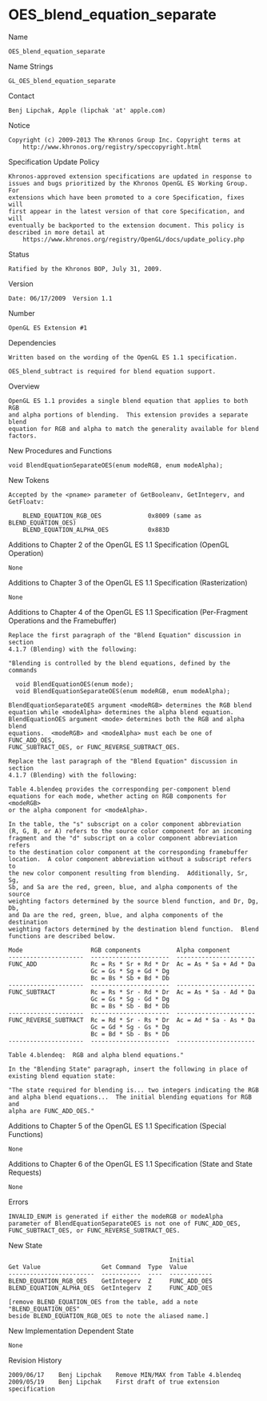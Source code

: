 # OES_blend_equation_separate

Name

    OES_blend_equation_separate

Name Strings

    GL_OES_blend_equation_separate

Contact

    Benj Lipchak, Apple (lipchak 'at' apple.com)

Notice

    Copyright (c) 2009-2013 The Khronos Group Inc. Copyright terms at
        http://www.khronos.org/registry/speccopyright.html

Specification Update Policy

    Khronos-approved extension specifications are updated in response to
    issues and bugs prioritized by the Khronos OpenGL ES Working Group. For
    extensions which have been promoted to a core Specification, fixes will
    first appear in the latest version of that core Specification, and will
    eventually be backported to the extension document. This policy is
    described in more detail at
        https://www.khronos.org/registry/OpenGL/docs/update_policy.php

Status

    Ratified by the Khronos BOP, July 31, 2009.

Version

    Date: 06/17/2009  Version 1.1

Number

    OpenGL ES Extension #1

Dependencies

    Written based on the wording of the OpenGL ES 1.1 specification.
    
    OES_blend_subtract is required for blend equation support.

Overview

    OpenGL ES 1.1 provides a single blend equation that applies to both RGB
    and alpha portions of blending.  This extension provides a separate blend 
    equation for RGB and alpha to match the generality available for blend 
    factors.

New Procedures and Functions

    void BlendEquationSeparateOES(enum modeRGB, enum modeAlpha);

New Tokens

    Accepted by the <pname> parameter of GetBooleanv, GetIntegerv, and
    GetFloatv:

        BLEND_EQUATION_RGB_OES             0x8009 (same as BLEND_EQUATION_OES)
        BLEND_EQUATION_ALPHA_OES           0x883D

Additions to Chapter 2 of the OpenGL ES 1.1 Specification (OpenGL Operation)

    None

Additions to Chapter 3 of the OpenGL ES 1.1 Specification (Rasterization)

    None

Additions to Chapter 4 of the OpenGL ES 1.1 Specification (Per-Fragment Operations
and the Framebuffer)

    Replace the first paragraph of the "Blend Equation" discussion in section 
    4.1.7 (Blending) with the following:

    "Blending is controlled by the blend equations, defined by the commands

      void BlendEquationOES(enum mode);
      void BlendEquationSeparateOES(enum modeRGB, enum modeAlpha);

    BlendEquationSeparateOES argument <modeRGB> determines the RGB blend
    equation while <modeAlpha> determines the alpha blend equation.
    BlendEquationOES argument <mode> determines both the RGB and alpha blend
    equations.  <modeRGB> and <modeAlpha> must each be one of FUNC_ADD_OES,
    FUNC_SUBTRACT_OES, or FUNC_REVERSE_SUBTRACT_OES.

    Replace the last paragraph of the "Blend Equation" discussion in section 
    4.1.7 (Blending) with the following:
    
    Table 4.blendeq provides the corresponding per-component blend
    equations for each mode, whether acting on RGB components for <modeRGB>
    or the alpha component for <modeAlpha>.

    In the table, the "s" subscript on a color component abbreviation
    (R, G, B, or A) refers to the source color component for an incoming
    fragment and the "d" subscript on a color component abbreviation refers
    to the destination color component at the corresponding framebuffer
    location.  A color component abbreviation without a subscript refers to
    the new color component resulting from blending.  Additionally, Sr, Sg, 
    Sb, and Sa are the red, green, blue, and alpha components of the source 
    weighting factors determined by the source blend function, and Dr, Dg, Db,
    and Da are the red, green, blue, and alpha components of the destination
    weighting factors determined by the destination blend function.  Blend 
    functions are described below.

    Mode                   RGB components          Alpha component
    ---------------------  ----------------------  ----------------------
    FUNC_ADD               Rc = Rs * Sr + Rd * Dr  Ac = As * Sa + Ad * Da
                           Gc = Gs * Sg + Gd * Dg
                           Bc = Bs * Sb + Bd * Db
    ---------------------  ----------------------  ----------------------
    FUNC_SUBTRACT          Rc = Rs * Sr - Rd * Dr  Ac = As * Sa - Ad * Da
                           Gc = Gs * Sg - Gd * Dg
                           Bc = Bs * Sb - Bd * Db
    ---------------------  ----------------------  ----------------------
    FUNC_REVERSE_SUBTRACT  Rc = Rd * Sr - Rs * Dr  Ac = Ad * Sa - As * Da
                           Gc = Gd * Sg - Gs * Dg
                           Bc = Bd * Sb - Bs * Db
    ---------------------  ----------------------  ----------------------

    Table 4.blendeq:  RGB and alpha blend equations."

    In the "Blending State" paragraph, insert the following in place of
    existing blend equation state:

    "The state required for blending is... two integers indicating the RGB
    and alpha blend equations...  The initial blending equations for RGB and
    alpha are FUNC_ADD_OES."

Additions to Chapter 5 of the OpenGL ES 1.1 Specification (Special Functions)

    None

Additions to Chapter 6 of the OpenGL ES 1.1 Specification (State and State Requests)

    None

Errors

    INVALID_ENUM is generated if either the modeRGB or modeAlpha
    parameter of BlendEquationSeparateOES is not one of FUNC_ADD_OES,
    FUNC_SUBTRACT_OES, or FUNC_REVERSE_SUBTRACT_OES.

New State

                                                 Initial
    Get Value                 Get Command  Type  Value
    ------------------------  -----------  ----  ------------
    BLEND_EQUATION_RGB_OES    GetIntegerv  Z     FUNC_ADD_OES
    BLEND_EQUATION_ALPHA_OES  GetIntegerv  Z     FUNC_ADD_OES

    [remove BLEND_EQUATION_OES from the table, add a note "BLEND_EQUATION_OES"
    beside BLEND_EQUATION_RGB_OES to note the aliased name.]

New Implementation Dependent State

    None
    
Revision History

    2009/06/17    Benj Lipchak    Remove MIN/MAX from Table 4.blendeq
    2009/05/19    Benj Lipchak    First draft of true extension specification
    
